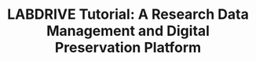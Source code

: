 ---
abstract: null
creators:
- Teo Redondo
- Antonio Martinez
- Maria Fuertes
date: null
document_url: https://osf.io/download/w2vzs/
grand_parent: iPRES
institutions:
- LIBNOVA
keywords:
- research data management
- digital preservation<br />
landing_page_url: https://osf.io/ktwf3/
language: eng
layout: publication
license: CC-BY 4.0 International
notes_url: null
parent: iPRES 2022
publication_type: tutorial
size: null
slides_url: https://osf.io/download/e4uaw/
source_name: iPRES:osf:ktwf3
stream_url: https://youtu.be/5RT0iKfU_DQ
title: 'LABDRIVE Tutorial: A Research Data Management and Digital Preservation Platform'
year: 2022
---